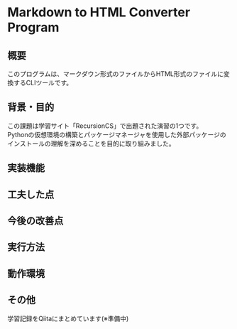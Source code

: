 # Markdown to HTML Converter Program

## 概要

このプログラムは、マークダウン形式のファイルからHTML形式のファイルに変換するCLIツールです。  


## 背景・目的

この課題は学習サイト「RecursionCS」で出題された演習の1つです。  
Pythonの仮想環境の構築とパッケージマネージャを使用した外部パッケージのインストールの理解を深めることを目的に取り組みました。 


## 実装機能


## 工夫した点


## 今後の改善点


## 実行方法


## 動作環境


## その他
学習記録をQiitaにまとめています(※準備中)